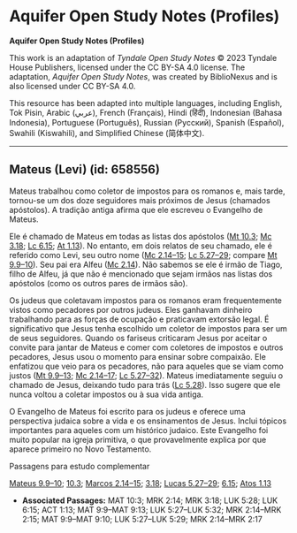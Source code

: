 # Aquifer Open Study Notes (Profiles)

**Aquifer Open Study Notes (Profiles)**

This work is an adaptation of *Tyndale Open Study Notes* © 2023 Tyndale House Publishers, licensed under the CC BY\-SA 4\.0 license. The adaptation, *Aquifer Open Study Notes*, was created by BiblioNexus and is also licensed under CC BY\-SA 4\.0\.

This resource has been adapted into multiple languages, including English, Tok Pisin, Arabic (عربي), French (Français), Hindi (हिंदी), Indonesian (Bahasa Indonesia), Portuguese (Português), Russian (Русский), Spanish (Español), Swahili (Kiswahili), and Simplified Chinese (简体中文).



--------------------------------

## Mateus (Levi) (id: 658556)

Mateus trabalhou como coletor de impostos para os romanos e, mais tarde, tornou\-se um dos doze seguidores mais próximos de Jesus (chamados apóstolos). A tradição antiga afirma que ele escreveu o Evangelho de Mateus.

Ele é chamado de Mateus em todas as listas dos apóstolos ([Mt 10\.3](https://ref.ly/Matt10:3); [Mc 3\.18](https://ref.ly/Mark3:18); [Lc 6\.15](https://ref.ly/Luke6:15); [At 1\.13](https://ref.ly/Acts1:13)). No entanto, em dois relatos de seu chamado, ele é referido como Levi, seu outro nome ([Mc 2\.14–15](https://ref.ly/Mark2:14-Mark2:15); [Lc 5\.27–29](https://ref.ly/Luke5:27-Luke5:29); compare [Mt 9\.9–10](https://ref.ly/Matt9:9-Matt9:10)). Seu pai era Alfeu ([Mc 2\.14](https://ref.ly/Mark2:14)). Não sabemos se ele é irmão de Tiago, filho de Alfeu, já que não é mencionado que sejam irmãos nas listas dos apóstolos (como os outros pares de irmãos são).

Os judeus que coletavam impostos para os romanos eram frequentemente vistos como pecadores por outros judeus. Eles ganhavam dinheiro trabalhando para as forças de ocupação e praticavam extorsão legal. É significativo que Jesus tenha escolhido um coletor de impostos para ser um de seus seguidores. Quando os fariseus criticaram Jesus por aceitar o convite para jantar de Mateus e comer com coletores de impostos e outros pecadores, Jesus usou o momento para ensinar sobre compaixão. Ele enfatizou que veio para os pecadores, não para aqueles que se viam como justos ([Mt 9\.9–13](https://ref.ly/Matt9:9-Matt9:13); [Mc 2\.14–17](https://ref.ly/Mark2:14-Mark2:17); [Lc 5\.27–32](https://ref.ly/Luke5:27-Luke5:32)). Mateus imediatamente seguiu o chamado de Jesus, deixando tudo para trás ([Lc 5\.28](https://ref.ly/Luke5:28)). Isso sugere que ele nunca voltou a coletar impostos ou à sua vida antiga.

O Evangelho de Mateus foi escrito para os judeus e oferece uma perspectiva judaica sobre a vida e os ensinamentos de Jesus. Inclui tópicos importantes para aqueles com um histórico judaico. Este Evangelho foi muito popular na igreja primitiva, o que provavelmente explica por que aparece primeiro no Novo Testamento.

Passagens para estudo complementar

[Mateus 9\.9–10](https://ref.ly/Matt9:9-Matt9:10); [10\.3](https://ref.ly/Matt10:3); [Marcos 2\.14–15](https://ref.ly/Mark2:14-Mark2:15); [3\.18](https://ref.ly/Mark3:18); [Lucas 5\.27–29](https://ref.ly/Luke5:27-Luke5:29); [6\.15](https://ref.ly/Luke6:15); [Atos 1\.13](https://ref.ly/Acts1:13)

* **Associated Passages:** MAT 10:3; MRK 2:14; MRK 3:18; LUK 5:28; LUK 6:15; ACT 1:13; MAT 9:9–MAT 9:13; LUK 5:27–LUK 5:32; MRK 2:14–MRK 2:15; MAT 9:9–MAT 9:10; LUK 5:27–LUK 5:29; MRK 2:14–MRK 2:17

